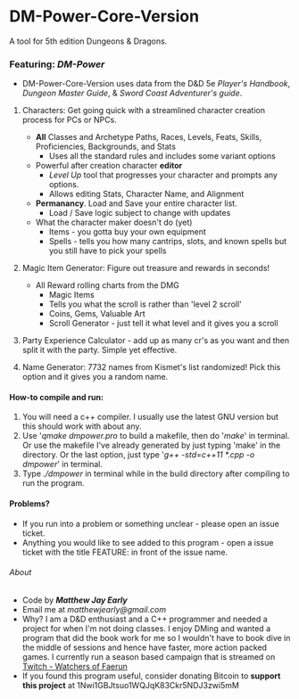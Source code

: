 # DM-Power-Core-Version
A tool for 5th edition Dungeons & Dragons.
### Featuring: *DM-Power*  
* DM-Power-Core-Version uses data from the D&D 5e _Player's Handbook_, _Dungeon Master Guide_, & _Sword Coast Adventurer's guide_.

1. Characters: Get going quick with a streamlined character creation process for PCs or NPCs.
    * **All** Classes and Archetype Paths, Races, Levels, Feats, Skills, Proficiencies, Backgrounds, and Stats
        * Uses all the standard rules and includes some variant options
    * Powerful after creation character **editor**
        * _Level Up_ tool that progresses your character and prompts any options.
        * Allows editing Stats, Character Name, and Alignment
    * **Permanancy**. Load and Save your entire character list. 
        * Load / Save logic subject to change with updates
    * What the character maker doesn't do (yet)
        * Items - you gotta buy your own equipment
        * Spells - tells you how many cantrips, slots, and known spells but you still have to pick your spells
        
2. Magic Item Generator: Figure out treasure and rewards in seconds!
    * All Reward rolling charts from the DMG
        * Magic Items
        * Tells you what the scroll is rather than 'level 2 scroll'
        * Coins, Gems, Valuable Art
        * Scroll Generator - just tell it what level and it gives you a scroll
        
3. Party Experience Calculator - add up as many cr's as you want and then split it with the party. Simple yet effective.

4. Name Generator: 7732 names from Kismet's list randomized! Pick this option and it gives you a random name.


#### How-to compile and run:

1. You will need a c++ compiler. I usually use the latest GNU version but this should work with about any.
2. Use '_qmake dmpower.pro_ to build a makefile, then do '_make_' in terminal. Or use the makefile I've already generated by just typing 'make' in the directory. Or the last option, just type '_g++ -std=c++11 *.cpp -o dmpower_' in terminal.
3. Type _./dmpower_ in terminal while in the build directory after compiling to run the program.

#### Problems?

* If you run into a problem or something unclear - please open an issue ticket.
* Anything you would like to see added to this program - open a issue ticket with the title FEATURE: in front of the issue name. 

###### About
* Code by 
**_Matthew Jay Early_** 
* Email me at 
_matthewjearly@gmail.com_
* Why? I am a D&D enthusiast and a C++ programmer and needed a project for when I'm not doing classes. I enjoy DMing and wanted a program that did the book work for me so I wouldn't have to book dive in the middle of sessions and hence have faster, more action packed games. I currently run a season based campaign that is streamed on [Twitch - Watchers of Faerun](https://twitch.tv/watchersoffaerun)
* If you found this program useful, consider donating Bitcoin to **support this project** at 1Nwi1GBJtsuo1WQJqK83Ckr5NDJ3zwi5mM
